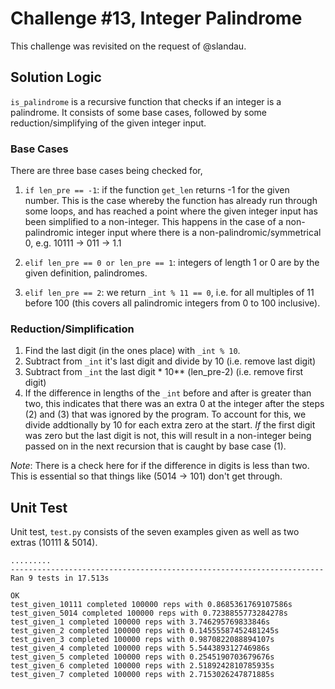 # Challenge #13, Integer Palindrome

This challenge was revisited on the request of @slandau.

## Solution Logic

`is_palindrome` is a recursive function that checks if an integer is a palindrome. It consists of some base cases, followed by some reduction/simplifying of the given integer input.

### Base Cases

There are three base cases being checked for,

1. `if len_pre == -1`: if the function `get_len` returns -1 for the given number. This is the case whereby the function has already run through some loops, and has reached a point where the given integer input has been simplified to a non-integer. This happens in the case of a non-palindromic integer input where there is a non-palindromic/symmetrical 0, e.g. 10111 -> 011 -> 1.1

2. `elif len_pre == 0 or len_pre == 1`: integers of length 1 or 0 are by the given definition, palindromes.

3. `elif len_pre == 2`: we return `_int % 11 == 0`, i.e. for all multiples of 11 before 100 (this covers all palindromic integers from 0 to 100 inclusive).

### Reduction/Simplification

1. Find the last digit (in the ones place) with `_int % 10`.
2. Subtract from `_int` it's last digit and divide by 10 (i.e. remove last digit)
3. Subtract from `_int` the last digit * 10\*\* (len\_pre-2) (i.e. remove first digit)
4. If the difference in lengths of the `_int` before and after is greater than two, this indicates that there was an extra 0 at the integer after the steps (2) and (3) that was ignored by the program. To account for this, we divide addtionally by 10 for each extra zero at the start. _If_ the first digit was zero but the last digit is not, this will result in a non-integer being passed on in the next recursion that is caught by base case (1).

_Note_: There is a check here for if the difference in digits is less than two. This is essential so that things like (5014 -> 101) don't get through.

## Unit Test

Unit test, `test.py` consists of the seven examples given as well as two extras (10111 & 5014).

```
.........
----------------------------------------------------------------------
Ran 9 tests in 17.513s

OK
test_given_10111 completed 100000 reps with 0.8685361769107586s
test_given_5014 completed 100000 reps with 0.7238855773284278s
test_given_1 completed 100000 reps with 3.746295769833846s
test_given_2 completed 100000 reps with 0.14555587452481245s
test_given_3 completed 100000 reps with 0.9870822088894107s
test_given_4 completed 100000 reps with 5.544389312746986s
test_given_5 completed 100000 reps with 0.2545190703679676s
test_given_6 completed 100000 reps with 2.5189242810785935s
test_given_7 completed 100000 reps with 2.7153026247871885s
```
